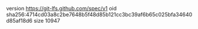 version https://git-lfs.github.com/spec/v1
oid sha256:4714cd03a8c2be7648b5f48d85b121cc3bc39af6b65c025bfa34640d85af18d6
size 10947
